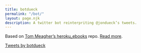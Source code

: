 ```yaml
---
title: botdueck
permalink: "/bot/"
layout: page.njk
description: A twitter bot reinterpriting @jondueck’s tweets.
---
```


Based on [Tom Meagher’s heroku_ebooks](https://github.com/tommeagher/heroku_ebooks) repo. [Read more](/journal/2022/botdueck/).

<div class="botdueck-embed">
<a class="twitter-timeline" href="https://twitter.com/botdueck?ref_src=twsrc%5Etfw">Tweets by botdueck</a> <script async src="https://platform.twitter.com/widgets.js" charset="utf-8"></script>
</div>
